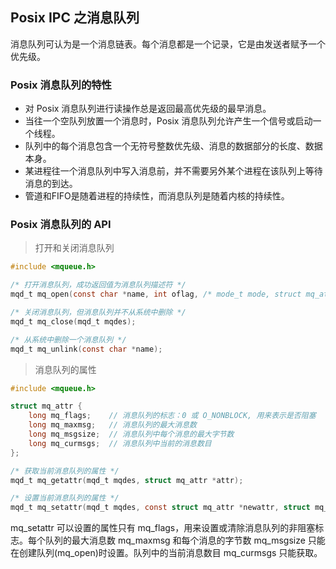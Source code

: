 ## Posix IPC 之消息队列

消息队列可认为是一个消息链表。每个消息都是一个记录，它是由发送者赋予一个优先级。

### Posix 消息队列的特性

* 对 Posix 消息队列进行读操作总是返回最高优先级的最早消息。
* 当往一个空队列放置一个消息时，Posix 消息队列允许产生一个信号或启动一个线程。
* 队列中的每个消息包含一个无符号整数优先级、消息的数据部分的长度、数据本身。
* 某进程往一个消息队列中写入消息前，并不需要另外某个进程在该队列上等待消息的到达。
* 管道和FIFO是随着进程的持续性，而消息队列是随着内核的持续性。

### Posix 消息队列的 API

> 打开和关闭消息队列

```c
#include <mqueue.h>

/* 打开消息队列，成功返回值为消息队列描述符 */
mqd_t mq_open(const char *name, int oflag, /* mode_t mode, struct mq_attr *attr */);

/* 关闭消息队列，但消息队列并不从系统中删除 */
mqd_t mq_close(mqd_t mqdes);

/* 从系统中删除一个消息队列 */
mqd_t mq_unlink(const char *name);
```

> 消息队列的属性

```c
#include <mqueue.h>

struct mq_attr {
    long mq_flags;    // 消息队列的标志：0 或 O_NONBLOCK, 用来表示是否阻塞   
    long mq_maxmsg;   // 消息队列的最大消息数  
    long mq_msgsize;  // 消息队列中每个消息的最大字节数  
    long mq_curmsgs;  // 消息队列中当前的消息数目  
};

/* 获取当前消息队列的属性 */
mqd_t mq_getattr(mqd_t mqdes, struct mq_attr *attr);

/* 设置当前消息队列的属性 */
mqd_t mq_setattr(mqd_t mqdes, const struct mq_attr *newattr, struct mq_attr *oldattr);
```

mq_setattr 可以设置的属性只有 mq_flags，用来设置或清除消息队列的非阻塞标志。每个队列的最大消息数 mq_maxmsg 和每个消息的字节数 mq_msgsize 只能在创建队列(mq_open)时设置。队列中的当前消息数目 mq_curmsgs 只能获取。

